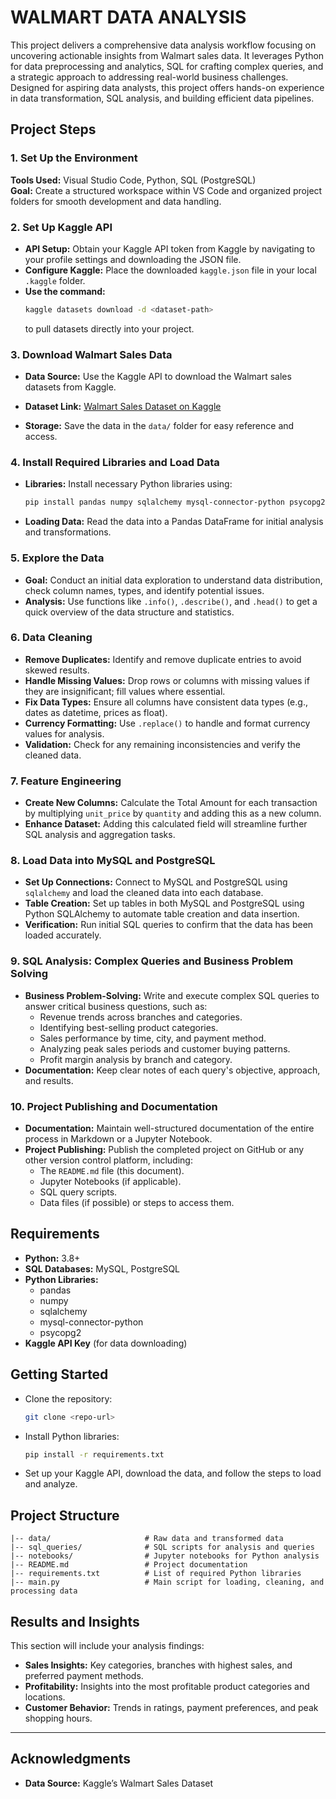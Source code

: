 # WALMART DATA ANALYSIS

This project delivers a comprehensive data analysis workflow focusing on uncovering actionable insights from Walmart sales data. It leverages Python for data preprocessing and analytics, SQL for crafting complex queries, and a strategic approach to addressing real-world business challenges. Designed for aspiring data analysts, this project offers hands-on experience in data transformation, SQL analysis, and building efficient data pipelines.

## Project Steps

### 1. Set Up the Environment
**Tools Used:** Visual Studio Code, Python, SQL (PostgreSQL)  
**Goal:** Create a structured workspace within VS Code and organized project folders for smooth development and data handling.

### 2. Set Up Kaggle API
- **API Setup:** Obtain your Kaggle API token from Kaggle by navigating to your profile settings and downloading the JSON file.  
- **Configure Kaggle:** Place the downloaded `kaggle.json` file in your local `.kaggle` folder.  
- **Use the command:**  
  ```bash
  kaggle datasets download -d <dataset-path>
  ```  
  to pull datasets directly into your project.

### 3. Download Walmart Sales Data
- **Data Source:** Use the Kaggle API to download the Walmart sales datasets from Kaggle.  
- **Dataset Link:** [Walmart Sales Dataset on Kaggle](https://www.kaggle.com/datasets/najir0123/walmart-10k-sales-datasets)
 
- **Storage:** Save the data in the `data/` folder for easy reference and access.

### 4. Install Required Libraries and Load Data
- **Libraries:** Install necessary Python libraries using:  
  ```bash
  pip install pandas numpy sqlalchemy mysql-connector-python psycopg2
  ```  
- **Loading Data:** Read the data into a Pandas DataFrame for initial analysis and transformations.

### 5. Explore the Data
- **Goal:** Conduct an initial data exploration to understand data distribution, check column names, types, and identify potential issues.  
- **Analysis:** Use functions like `.info()`, `.describe()`, and `.head()` to get a quick overview of the data structure and statistics.

### 6. Data Cleaning
- **Remove Duplicates:** Identify and remove duplicate entries to avoid skewed results.  
- **Handle Missing Values:** Drop rows or columns with missing values if they are insignificant; fill values where essential.  
- **Fix Data Types:** Ensure all columns have consistent data types (e.g., dates as datetime, prices as float).  
- **Currency Formatting:** Use `.replace()` to handle and format currency values for analysis.  
- **Validation:** Check for any remaining inconsistencies and verify the cleaned data.

### 7. Feature Engineering
- **Create New Columns:** Calculate the Total Amount for each transaction by multiplying `unit_price` by `quantity` and adding this as a new column.  
- **Enhance Dataset:** Adding this calculated field will streamline further SQL analysis and aggregation tasks.

### 8. Load Data into MySQL and PostgreSQL
- **Set Up Connections:** Connect to MySQL and PostgreSQL using `sqlalchemy` and load the cleaned data into each database.  
- **Table Creation:** Set up tables in both MySQL and PostgreSQL using Python SQLAlchemy to automate table creation and data insertion.  
- **Verification:** Run initial SQL queries to confirm that the data has been loaded accurately.

### 9. SQL Analysis: Complex Queries and Business Problem Solving
- **Business Problem-Solving:** Write and execute complex SQL queries to answer critical business questions, such as:
  - Revenue trends across branches and categories.
  - Identifying best-selling product categories.
  - Sales performance by time, city, and payment method.
  - Analyzing peak sales periods and customer buying patterns.
  - Profit margin analysis by branch and category.
- **Documentation:** Keep clear notes of each query's objective, approach, and results.

### 10. Project Publishing and Documentation
- **Documentation:** Maintain well-structured documentation of the entire process in Markdown or a Jupyter Notebook.  
- **Project Publishing:** Publish the completed project on GitHub or any other version control platform, including:
  - The `README.md` file (this document).
  - Jupyter Notebooks (if applicable).
  - SQL query scripts.
  - Data files (if possible) or steps to access them.

## Requirements

- **Python:** 3.8+
- **SQL Databases:** MySQL, PostgreSQL
- **Python Libraries:**
  - pandas
  - numpy
  - sqlalchemy
  - mysql-connector-python
  - psycopg2
- **Kaggle API Key** (for data downloading)

## Getting Started

- Clone the repository:  
  ```bash
  git clone <repo-url>
  ```

- Install Python libraries:  
  ```bash
  pip install -r requirements.txt
  ```

- Set up your Kaggle API, download the data, and follow the steps to load and analyze.

## Project Structure

```
|-- data/                     # Raw data and transformed data
|-- sql_queries/              # SQL scripts for analysis and queries
|-- notebooks/                # Jupyter notebooks for Python analysis
|-- README.md                 # Project documentation
|-- requirements.txt          # List of required Python libraries
|-- main.py                   # Main script for loading, cleaning, and processing data
```

## Results and Insights

This section will include your analysis findings:

- **Sales Insights:** Key categories, branches with highest sales, and preferred payment methods.  
- **Profitability:** Insights into the most profitable product categories and locations.  
- **Customer Behavior:** Trends in ratings, payment preferences, and peak shopping hours.

---

## Acknowledgments

- **Data Source:** Kaggle’s Walmart Sales Dataset


